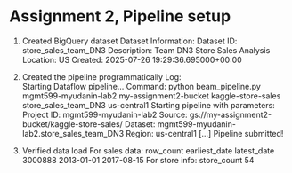 # Assignment 2, Pipeline setup

1. Created BigQuery dataset
   Dataset Information:
      Dataset ID: store_sales_team_DN3
      Description: Team DN3 Store Sales Analysis
      Location: US
      Created: 2025-07-26 19:29:36.695000+00:00

2. Created the pipeline programmatically
   Log:   
     Starting Dataflow pipeline...
     Command: python beam_pipeline.py mgmt599-myudanin-lab2 my-assignment2-bucket kaggle-store-sales store_sales_team_DN3 us-central1
     Starting pipeline with parameters:
     Project ID: mgmt599-myudanin-lab2
     Source: gs://my-assignment2-bucket/kaggle-store-sales/
     Dataset: mgmt599-myudanin-lab2.store_sales_team_DN3
     Region: us-central1
     [...]
     Pipeline submitted!

3. Verified data load
   For sales data:
     row_count	earliest_date	latest_date
     3000888	2013-01-01	2017-08-15
   For store info:
     store_count
     54

